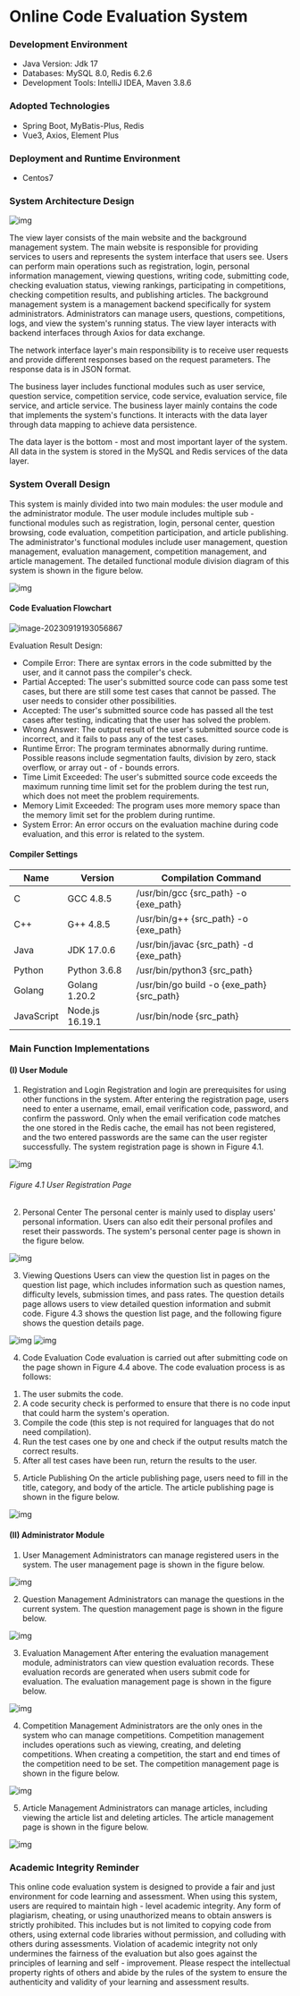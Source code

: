 # Online Code Evaluation System

### Development Environment
- Java Version: Jdk 17
- Databases: MySQL 8.0, Redis 6.2.6
- Development Tools: IntelliJ IDEA, Maven 3.8.6

### Adopted Technologies
- Spring Boot, MyBatis-Plus, Redis
- Vue3, Axios, Element Plus

### Deployment and Runtime Environment
- Centos7

### System Architecture Design

![img](./images/clip_image002.gif)

The view layer consists of the main website and the background management system. The main website is responsible for providing services to users and represents the system interface that users see. Users can perform main operations such as registration, login, personal information management, viewing questions, writing code, submitting code, checking evaluation status, viewing rankings, participating in competitions, checking competition results, and publishing articles. The background management system is a management backend specifically for system administrators. Administrators can manage users, questions, competitions, logs, and view the system's running status. The view layer interacts with backend interfaces through Axios for data exchange.

The network interface layer's main responsibility is to receive user requests and provide different responses based on the request parameters. The response data is in JSON format.

The business layer includes functional modules such as user service, question service, competition service, code service, evaluation service, file service, and article service. The business layer mainly contains the code that implements the system's functions. It interacts with the data layer through data mapping to achieve data persistence.

The data layer is the bottom - most and most important layer of the system. All data in the system is stored in the MySQL and Redis services of the data layer.

### System Overall Design

This system is mainly divided into two main modules: the user module and the administrator module. The user module includes multiple sub - functional modules such as registration, login, personal center, question browsing, code evaluation, competition participation, and article publishing. The administrator's functional modules include user management, question management, evaluation management, competition management, and article management. The detailed functional module division diagram of this system is shown in the figure below.

![img](./images/clip_image002-1695122986088-2.gif)

#### Code Evaluation Flowchart

![image-20230919193056867](./images/image-20230919193056867.png)

Evaluation Result Design:
- Compile Error: There are syntax errors in the code submitted by the user, and it cannot pass the compiler's check.
- Partial Accepted: The user's submitted source code can pass some test cases, but there are still some test cases that cannot be passed. The user needs to consider other possibilities.
- Accepted: The user's submitted source code has passed all the test cases after testing, indicating that the user has solved the problem.
- Wrong Answer: The output result of the user's submitted source code is incorrect, and it fails to pass any of the test cases.
- Runtime Error: The program terminates abnormally during runtime. Possible reasons include segmentation faults, division by zero, stack overflow, or array out - of - bounds errors.
- Time Limit Exceeded: The user's submitted source code exceeds the maximum running time limit set for the problem during the test run, which does not meet the problem requirements.
- Memory Limit Exceeded: The program uses more memory space than the memory limit set for the problem during runtime.
- System Error: An error occurs on the evaluation machine during code evaluation, and this error is related to the system.

#### Compiler Settings

| Name       | Version             | Compilation Command                                    |
| ---------- | ---------------- | ------------------------------------------- |
| C          | GCC  4.8.5       | /usr/bin/gcc  {src_path} -o {exe_path}      |
| C++        | G++  4.8.5       | /usr/bin/g++  {src_path} -o {exe_path}      |
| Java       | JDK  17.0.6      | /usr/bin/javac  {src_path} -d {exe_path}    |
| Python     | Python  3.6.8    | /usr/bin/python3  {src_path}                |
| Golang     | Golang  1.20.2   | /usr/bin/go  build -o {exe_path} {src_path} |
| JavaScript | Node.js  16.19.1 | /usr/bin/node  {src_path}                   |

### Main Function Implementations

#### (I) User Module
1) Registration and Login
Registration and login are prerequisites for using other functions in the system. After entering the registration page, users need to enter a username, email, email verification code, password, and confirm the password. Only when the email verification code matches the one stored in the Redis cache, the email has not been registered, and the two entered passwords are the same can the user register successfully. The system registration page is shown in Figure 4.1.

![img](./images/clip_image002.jpg)

###### Figure 4.1 User Registration Page

2) Personal Center
The personal center is mainly used to display users' personal information. Users can also edit their personal profiles and reset their passwords. The system's personal center page is shown in the figure below.

![img](./images/clip_image004.jpg)

3) Viewing Questions
Users can view the question list in pages on the question list page, which includes information such as question names, difficulty levels, submission times, and pass rates. The question details page allows users to view detailed question information and submit code. Figure 4.3 shows the question list page, and the following figure shows the question details page.

![img](./images/clip_image006.jpg)
![img](./images/clip_image008.jpg)

4) Code Evaluation
Code evaluation is carried out after submitting code on the page shown in Figure 4.4 above. The code evaluation process is as follows:
1. The user submits the code.
2. A code security check is performed to ensure that there is no code input that could harm the system's operation.
3. Compile the code (this step is not required for languages that do not need compilation).
4. Run the test cases one by one and check if the output results match the correct results.
5. After all test cases have been run, return the results to the user.

5) Article Publishing
On the article publishing page, users need to fill in the title, category, and body of the article. The article publishing page is shown in the figure below.

![img](./images/clip_image010.jpg)

#### (II) Administrator Module
1) User Management
Administrators can manage registered users in the system. The user management page is shown in the figure below.

![img](./images/clip_image012.jpg)

2) Question Management
Administrators can manage the questions in the current system. The question management page is shown in the figure below.

![img](./images/clip_image014.jpg)

3) Evaluation Management
After entering the evaluation management module, administrators can view question evaluation records. These evaluation records are generated when users submit code for evaluation. The evaluation management page is shown in the figure below.

![img](./images/clip_image016.jpg)

4) Competition Management
Administrators are the only ones in the system who can manage competitions. Competition management includes operations such as viewing, creating, and deleting competitions. When creating a competition, the start and end times of the competition need to be set. The competition management page is shown in the figure below.

![img](./images/clip_image018.jpg)

5) Article Management
Administrators can manage articles, including viewing the article list and deleting articles. The article management page is shown in the figure below.

![img](./images/clip_image020.jpg)

### Academic Integrity Reminder
This online code evaluation system is designed to provide a fair and just environment for code learning and assessment. When using this system, users are required to maintain high - level academic integrity. Any form of plagiarism, cheating, or using unauthorized means to obtain answers is strictly prohibited. This includes but is not limited to copying code from others, using external code libraries without permission, and colluding with others during assessments. Violation of academic integrity not only undermines the fairness of the evaluation but also goes against the principles of learning and self - improvement. Please respect the intellectual property rights of others and abide by the rules of the system to ensure the authenticity and validity of your learning and assessment results.